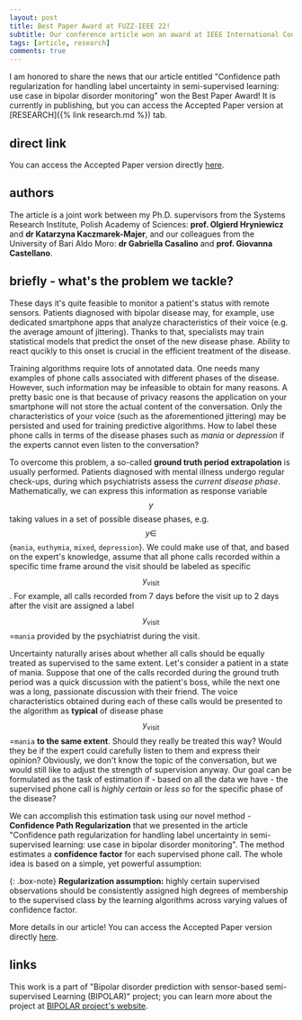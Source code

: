 ```yaml
---
layout: post
title: Best Paper Award at FUZZ-IEEE 22!
subtitle: Our conference article won an award at IEEE International Conference on Fuzzy Systems.
tags: [article, research]
comments: true
---
```


I am honored to share the news that our article entitled 
"Confidence path regularization for handling label uncertainty in semi-supervised learning: use case in bipolar disorder monitoring" 
won the Best Paper Award! 
It is currently in publishing, but you can access the Accepted Paper version at
[RESEARCH]({% link research.md %}) tab.

## direct link

You can access the Accepted Paper version directly 
<a href="/pdfs/KmitaCasalinoCastellanoHryniewiczKaczmarekMajer2022AcceptedPaper.pdf" class="image fit" target="_blank">here</a>.

## authors

The article is a joint work between my Ph.D. supervisors from the Systems Research Institute, Polish Academy of Sciences: 
**prof. Olgierd Hryniewicz** and **dr Katarzyna Kaczmarek-Majer**,
and our colleagues from the University of Bari Aldo Moro: 
**dr Gabriella Casalino** and **prof. Giovanna Castellano**.

## briefly - what's the problem we tackle?

These days it's quite feasible to monitor a patient's status with remote sensors.
Patients diagnosed with bipolar disease may, for example, use dedicated smartphone apps 
that analyze characteristics of their voice  (e.g. the average amount of jittering).
Thanks to that, specialists may train statistical models that predict the onset of the new disease phase.
Ability to react qucikly to this onset is crucial in the efficient treatment of the disease.

Training algorithms require lots of annotated data.
One needs many examples of phone calls associated with different phases of the disease.
However, such information may be infeasible to obtain for many reasons.
A pretty basic one is that because of privacy reasons the application on your smartphone will not store 
the actual content of the conversation.
Only the characteristics of your voice (such as the aforementioned jittering) may be persisted and 
used for training predictive algorithms.
How to label these phone calls in terms of the disease phases such as *mania* or *depression* 
if the experts cannot even listen to the conversation?

To overcome this problem, a so-called **ground truth period extrapolation** is usually performed.
Patients diagnosed with mental illness undergo regular check-ups, during which psychiatrists assess the 
*current disease phase*.
Mathematically, we can express this information as response variable $$y$$
taking values in a set of possible disease phases, e.g. $$y \in$$
{`mania`, `euthymia`, `mixed`, `depression`}.
We could make use of that, and based on the expert's knowledge, assume that all phone calls recorded within 
a specific time frame around the visit should be labeled as specific $$y_{\text{visit}}$$.
For example, all calls recorded from 7 days before the visit up to 2 days after the visit 
are assigned a label $$y_{\text{visit}}$$=`mania` provided by the psychiatrist during the visit.

Uncertainty naturally arises about whether all calls should be equally treated as supervised to the same extent.
Let's consider a patient in a state of mania.
Suppose that one of the calls recorded during the ground truth period was a quick discussion with the patient's boss, 
while the next one was a long, passionate discussion with their friend.
The voice characteristics obtained during each of these calls would be presented to the algorithm as 
**typical** of disease phase $$y_{\text{visit}}$$=`mania` **to the same extent**.
Should they really be treated this way? 
Would they be if the expert could carefully listen to them and express their opinion?
Obviously, we don't know the topic of the conversation, but we would still like to adjust the strength of supervision 
anyway.
Our goal can be formulated as the task of estimation if - based on all the data we have - the supervised phone call is 
*highly certain* or *less so* for the specific phase of the disease?

We can accomplish this estimation task using our novel method - **Confidence Path Regularization**
that we presented in the article 
"Confidence path regularization for handling label uncertainty in semi-supervised learning: 
use case in bipolar disorder monitoring".
The method estimates a **confidence factor** for each supervised phone call. 
The whole idea is based on a simple, yet powerful assumption:

{: .box-note}
**Regularization assumption:** highly certain supervised observations should
be consistently assigned high degrees of membership to the
supervised class by the learning algorithms across varying values
of confidence factor.

More details in our article! You can access the Accepted Paper version directly 
<a href="/pdfs/KmitaCasalinoCastellanoHryniewiczKaczmarekMajer2022AcceptedPaper.pdf" class="image fit" target="_blank">here</a>.

## links

This work is a part of "Bipolar disorder prediction with sensor-based semi-supervised Learning (BIPOLAR)" project;
you can learn more about the project at [BIPOLAR project's website](http://bipolar.ibspan.waw.pl/Home.html).